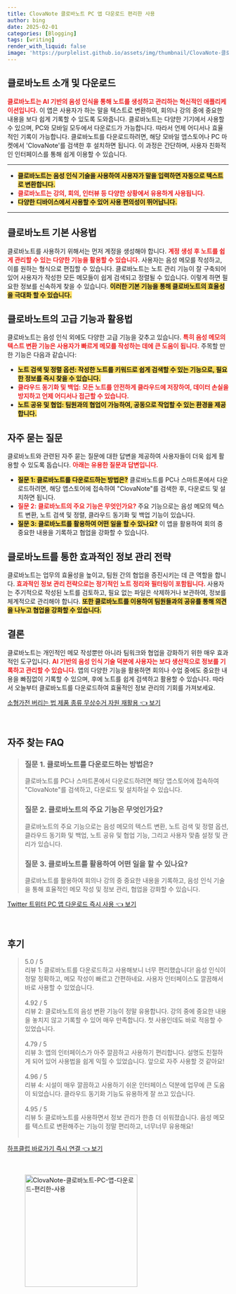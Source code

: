 ```yaml
---
title: ClovaNote 클로바노트 PC 앱 다운로드 편리한 사용
author: bing
date: 2025-02-01
categories: [Blogging]
tags: [writing]
render_with_liquid: false
image: 'https://purplelist.github.io/assets/img/thumbnail/ClovaNote-클로바노트-PC-앱-다운로드-편리한-사용.webp'
---
```



<h2 id='클로바노트_소개'>클로바노트 소개 및 다운로드</h2>

<p><b><span style="color: #ee2323;">클로바노트는 AI 기반의 음성 인식을 통해 노트를 생성하고 관리하는 혁신적인 애플리케이션입니다.</span></b> 이 앱은 사용자가 하는 말을 텍스트로 변환하여, 회의나 강의 중에 중요한 내용을 보다 쉽게 기록할 수 있도록 도와줍니다. 클로바노트는 다양한 기기에서 사용할 수 있으며, PC와 모바일 모두에서 다운로드가 가능합니다. 따라서 언제 어디서나 효율적인 기록이 가능합니다. 클로바노트를 다운로드하려면, 해당 모바일 앱스토어나 PC 마켓에서 'ClovaNote'를 검색한 후 설치하면 됩니다. 이 과정은 간단하며, 사용자 친화적인 인터페이스를 통해 쉽게 이용할 수 있습니다.</p>

<hr />

<ul>
    <li><b><span style="background-color: #ffe066;">클로바노트는 음성 인식 기술을 사용하여 사용자가 말을 입력하면 자동으로 텍스트로 변환합니다.</span></b></li>
    <li><b><span style="color: #ee2323;">클로바노트는 강의, 회의, 인터뷰 등 다양한 상황에서 유용하게 사용됩니다.</span></b></li>
    <li><b><span style="background-color: #ffe066;">다양한 디바이스에서 사용할 수 있어 사용 편의성이 뛰어납니다.</span></b></li>
</ul>

<hr />

<h2 id='클로바노트_기본_사용법'>클로바노트 기본 사용법</h2>

<p>클로바노트를 사용하기 위해서는 먼저 계정을 생성해야 합니다. <b><span style="color: #ee2323;">계정 생성 후 노트를 쉽게 관리할 수 있는 다양한 기능을 활용할 수 있습니다.</span></b> 사용자는 음성 메모를 작성하고, 이를 원하는 형식으로 편집할 수 있습니다. 클로바노트는 노트 관리 기능이 잘 구축되어 있어 사용자가 작성한 모든 메모들이 쉽게 검색되고 정렬될 수 있습니다. 이렇게 하면 필요한 정보를 신속하게 찾을 수 있습니다. <b><span style="background-color: #ffe066;">이러한 기본 기능을 통해 클로바노트의 효율성을 극대화 할 수 있습니다.</span></b></p>

<h2 id='클로바노트_고급_기능'>클로바노트의 고급 기능과 활용법</h2>

<p>클로바노트는 음성 인식 외에도 다양한 고급 기능을 갖추고 있습니다. <b><span style="color: #ee2323;">특히 음성 메모의 텍스트 변환 기능은 사용자가 빠르게 메모를 작성하는 데에 큰 도움이 됩니다.</span></b> 주목할 만한 기능은 다음과 같습니다:</p>

<ul>
    <li><b><span style="background-color: #ffe066;">노트 검색 및 정렬 옵션: 작성한 노트를 키워드로 쉽게 검색할 수 있는 기능으로, 필요한 정보를 즉시 찾을 수 있습니다.</span></b></li>
    <li><b><span style="color: #ee2323;">클라우드 동기화 및 백업: 모든 노트를 안전하게 클라우드에 저장하여, 데이터 손실을 방지하고 언제 어디서나 접근할 수 있습니다.</span></b></li>
    <li><b><span style="background-color: #ffe066;">노트 공유 및 협업: 팀원과의 협업이 가능하여, 공동으로 작업할 수 있는 환경을 제공합니다.</span></b></li>
</ul>

<h2 id='클로바노트_질문'>자주 묻는 질문</h2>

<p>클로바노트와 관련된 자주 묻는 질문에 대한 답변을 제공하여 사용자들이 더욱 쉽게 활용할 수 있도록 돕습니다. <b><span style="color: #ee2323;">아래는 유용한 질문과 답변입니다.</span></b></p>

<ul>
    <li><b><span style="background-color: #ffe066;">질문 1: 클로바노트를 다운로드하는 방법은?</span></b> 클로바노트를 PC나 스마트폰에서 다운로드하려면, 해당 앱스토어에 접속하여 "ClovaNote"를 검색한 후, 다운로드 및 설치하면 됩니다.</li>
    <li><b><span style="color: #ee2323;">질문 2: 클로바노트의 주요 기능은 무엇인가요?</span></b> 주요 기능으로는 음성 메모의 텍스트 변환, 노트 검색 및 정렬, 클라우드 동기화 및 백업 기능이 있습니다.</li>
    <li><b><span style="background-color: #ffe066;">질문 3: 클로바노트를 활용하여 어떤 일을 할 수 있나요?</span></b> 이 앱을 활용하여 회의 중 중요한 내용을 기록하고 협업을 강화할 수 있습니다.</li>
</ul>

<h2 id='클로바노트_효과'>클로바노트를 통한 효과적인 정보 관리 전략</h2>

<p>클로바노트는 업무의 효율성을 높이고, 팀원 간의 협업을 증진시키는 데 큰 역할을 합니다. <b><span style="color: #ee2323;">효과적인 정보 관리 전략으로는 정기적인 노트 정리와 필터링이 포함됩니다.</span></b> 사용자는 주기적으로 작성된 노트를 검토하고, 필요 없는 파일은 삭제하거나 보관하여, 정보를 체계적으로 관리해야 합니다. <b><span style="background-color: #ffe066;">또한 클로바노트를 이용하여 팀원들과의 공유를 통해 의견을 나누고 협업을 강화할 수 있습니다.</span></b></p>

<h2 id='클로바노트_결론'>결론</h2>

<p>클로바노트는 개인적인 메모 작성뿐만 아니라 팀워크와 협업을 강화하기 위한 매우 효과적인 도구입니다. <b><span style="color: #ee2323;">AI 기반의 음성 인식 기술 덕분에 사용자는 보다 생산적으로 정보를 기록하고 관리할 수 있습니다.</span></b> 앱의 다양한 기능을 활용하면 회의나 수업 중에도 중요한 내용을 빠짐없이 기록할 수 있으며, 후에 노트를 쉽게 검색하고 활용할 수 있습니다. 따라서 오늘부터 클로바노트를 다운로드하여 효율적인 정보 관리의 기회를 가져보세요.</p>


<p><a class="click-button" title="소형가전 버리는 법 제품 종류 무상수거 자원 재활용" href="https://purplelist.github.io/posts/%EC%86%8C%ED%98%95%EA%B0%80%EC%A0%84-%EB%B2%84%EB%A6%AC%EB%8A%94-%EB%B2%95-%EC%A0%9C%ED%92%88-%EC%A2%85%EB%A5%98-%EB%AC%B4%EC%83%81%EC%88%98%EA%B1%B0-%EC%9E%90%EC%9B%90-%EC%9E%AC%ED%99%9C%EC%9A%A9/" rel="dofollow">소형가전 버리는 법 제품 종류 무상수거 자원 재활용 👈 보기</a></p><br>
<h2 id='자주_찾는_FAQ'>자주 찾는 FAQ</h2>
<div itemscope="" itemtype="https://schema.org/FAQPage"> 
<blockquote> 
<div itemscope="" itemprop="mainEntity" itemtype="https://schema.org/Question"> 
<h3 itemprop="name">질문 1. 클로바노트를 다운로드하는 방법은?</h3> 
<div itemscope="" itemprop="acceptedAnswer" itemtype="https://schema.org/Answer"> 
<span itemprop="text"> 
<p>클로바노트를 PC나 스마트폰에서 다운로드하려면 해당 앱스토어에 접속하여 "ClovaNote"를 검색하고, 다운로드 및 설치하실 수 있습니다.</p> 
</span> 
</div> 
</div> 

<div itemscope="" itemprop="mainEntity" itemtype="https://schema.org/Question"> 
<h3 itemprop="name">질문 2. 클로바노트의 주요 기능은 무엇인가요?</h3> 
<div itemscope="" itemprop="acceptedAnswer" itemtype="https://schema.org/Answer"> 
<span itemprop="text"> 
<p>클로바노트의 주요 기능으로는 음성 메모의 텍스트 변환, 노트 검색 및 정렬 옵션, 클라우드 동기화 및 백업, 노트 공유 및 협업 기능, 그리고 사용자 맞춤 설정 및 관리가 있습니다.</p> 
</span> 
</div> 
</div> 

<div itemscope="" itemprop="mainEntity" itemtype="https://schema.org/Question"> 
<h3 itemprop="name">질문 3. 클로바노트를 활용하여 어떤 일을 할 수 있나요?</h3> 
<div itemscope="" itemprop="acceptedAnswer" itemtype="https://schema.org/Answer"> 
<span itemprop="text"> 
<p>클로바노트를 활용하여 회의나 강의 중 중요한 내용을 기록하고, 음성 인식 기술을 통해 효율적인 메모 작성 및 정보 관리, 협업을 강화할 수 있습니다.</p> 
</span> 
</div> 
</div> 

</blockquote> 
</div>
<p><a class="click-button" title="Twitter 트위터 PC 앱 다운로드 즉시 사용" href="https://purplelist.github.io/posts/Twitter-%ED%8A%B8%EC%9C%84%ED%84%B0-PC-%EC%95%B1-%EB%8B%A4%EC%9A%B4%EB%A1%9C%EB%93%9C-%EC%A6%89%EC%8B%9C-%EC%82%AC%EC%9A%A9/" rel="dofollow">Twitter 트위터 PC 앱 다운로드 즉시 사용 👈 보기</a></p><br>
<h2 id='후기'>후기</h2>
<div itemscope itemtype="https://schema.org/Product">
  <blockquote>
  <div itemprop="review" itemscope itemtype="https://schema.org/Review">
      <div itemprop="reviewRating" itemscope itemtype="https://schema.org/Rating"> <span itemprop="ratingValue">5.0</span> / <span itemprop="bestRating">5</span> </div>
      <span itemprop="reviewBody">리뷰 1: 클로바노트를 다운로드하고 사용해보니 너무 편리했습니다! 음성 인식이 정말 정확하고, 메모 작성이 빠르고 간편하네요. 사용자 인터페이스도 깔끔해서 바로 사용할 수 있었습니다.</span>
  </div>
  <br>
  <div itemprop="review" itemscope itemtype="https://schema.org/Review">
      <div itemprop="reviewRating" itemscope itemtype="https://schema.org/Rating"> <span itemprop="ratingValue">4.92</span> / <span itemprop="bestRating">5</span> </div>
      <span itemprop="reviewBody">리뷰 2: 클로바노트의 음성 변환 기능이 정말 유용합니다. 강의 중에 중요한 내용을 놓치지 않고 기록할 수 있어 매우 만족합니다. 첫 사용인데도 바로 적응할 수 있었습니다.</span>
  </div>
  <br>
  <div itemprop="review" itemscope itemtype="https://schema.org/Review">
      <div itemprop="reviewRating" itemscope itemtype="https://schema.org/Rating"> <span itemprop="ratingValue">4.79</span> / <span itemprop="bestRating">5</span> </div>
      <span itemprop="reviewBody">리뷰 3: 앱의 인터페이스가 아주 깔끔하고 사용하기 편리합니다. 설명도 친절하게 되어 있어 사용법을 쉽게 익힐 수 있었습니다. 앞으로 자주 사용할 것 같아요!</span>
  </div>
  <br>
  <div itemprop="review" itemscope itemtype="https://schema.org/Review">
      <div itemprop="reviewRating" itemscope itemtype="https://schema.org/Rating"> <span itemprop="ratingValue">4.96</span> / <span itemprop="bestRating">5</span> </div>
      <span itemprop="reviewBody">리뷰 4: 시설이 매우 깔끔하고 사용하기 쉬운 인터페이스 덕분에 업무에 큰 도움이 되었습니다. 클라우드 동기화 기능도 유용하게 잘 쓰고 있습니다.</span>
  </div>
  <br>
  <div itemprop="review" itemscope itemtype="https://schema.org/Review">
      <div itemprop="reviewRating" itemscope itemtype="https://schema.org/Rating"> <span itemprop="ratingValue">4.95</span> / <span itemprop="bestRating">5</span> </div>
      <span itemprop="reviewBody">리뷰 5: 클로바노트를 사용하면서 정보 관리가 한층 더 쉬워졌습니다. 음성 메모를 텍스트로 변환해주는 기능이 정말 편리하고, 너무너무 유용해요!</span>
  </div>
  <br>
  </blockquote>
</div>
<p><a class="click-button" title="하프클럽 바로가기 즉시 연결" href="https://purplelist.github.io/posts/%ED%95%98%ED%94%84%ED%81%B4%EB%9F%BD-%EB%B0%94%EB%A1%9C%EA%B0%80%EA%B8%B0-%EC%A6%89%EC%8B%9C-%EC%97%B0%EA%B2%B0/" rel="dofollow">하프클럽 바로가기 즉시 연결 👈 보기</a></p><br>
<figure class="image"><img src="https://purplelist.github.io/assets/img/thumbnail/ClovaNote-클로바노트-PC-앱-다운로드-편리한-사용.webp" alt="ClovaNote-클로바노트-PC-앱-다운로드-편리한-사용" width="256" height="256"></figure>